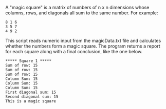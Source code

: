 A "magic square" is a matrix of numbers of n x n dimensions whose columns, rows, and diagonals all sum to the same number. 
For example:

	8 1 6
	3 5 7
	4 9 2

This script reads numeric input from the magicData.txt file and calculates whether the numbers form a magic square. The program 
returns a report for each square along with a final conclusion, like the one below.

	***** Square 1 *****
	Sum of row: 15
	Sum of row: 15
	Sum of row: 15
	Column Sum: 15
	Column Sum: 15
	Column Sum: 15
	First diagonal sum: 15
	Second diagonal sum: 15
	This is a magic square

